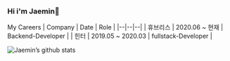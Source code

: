 ### Hi i'm Jaemin👋

My Careers
| Company | Date | Role |
|--|--|--|
| 휴브리스 | 2020.06 ~ 현재 | Backend-Developer |
| 힌터 | 2019.05 ~ 2020.03 | fullstack-Developer |

![Jaemin’s github stats](https://github-readme-stats.vercel.app/api?username=jaemin-hwang&show_icons=true&theme=radical&count_private=true)
